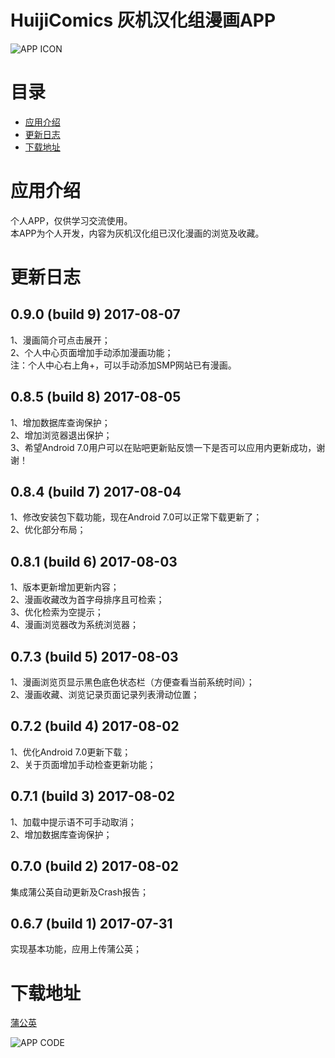# HuijiComics 灰机汉化组漫画APP

![APP ICON](https://o1wh05aeh.qnssl.com/image/view/app_icons/2062c1e2ce4556ca30b5a744e88c3e27)

# 目录
- [应用介绍](#应用介绍)
- [更新日志](#更新日志)
- [下载地址](#下载地址)

# 应用介绍

个人APP，仅供学习交流使用。  
本APP为个人开发，内容为灰机汉化组已汉化漫画的浏览及收藏。

# 更新日志

## 0.9.0 (build 9) 2017-08-07
1、漫画简介可点击展开；  
2、个人中心页面增加手动添加漫画功能；  
注：个人中心右上角+，可以手动添加SMP网站已有漫画。  

## 0.8.5 (build 8) 2017-08-05
1、增加数据库查询保护；  
2、增加浏览器退出保护；  
3、希望Android 7.0用户可以在贴吧更新贴反馈一下是否可以应用内更新成功，谢谢！  

## 0.8.4 (build 7) 2017-08-04
1、修改安装包下载功能，现在Android 7.0可以正常下载更新了；  
2、优化部分布局；  

## 0.8.1 (build 6) 2017-08-03 
1、版本更新增加更新内容；  
2、漫画收藏改为首字母排序且可检索；  
3、优化检索为空提示；  
4、漫画浏览器改为系统浏览器；  

## 0.7.3 (build 5) 2017-08-03 
1、漫画浏览页显示黑色底色状态栏（方便查看当前系统时间）；  
2、漫画收藏、浏览记录页面记录列表滑动位置；  

## 0.7.2 (build 4) 2017-08-02 
1、优化Android 7.0更新下载；  
2、关于页面增加手动检查更新功能；  

## 0.7.1 (build 3) 2017-08-02
1、加载中提示语不可手动取消；  
2、增加数据库查询保护；  

## 0.7.0 (build 2) 2017-08-02
集成蒲公英自动更新及Crash报告；  

## 0.6.7 (build 1) 2017-07-31
实现基本功能，应用上传蒲公英；  

# 下载地址

[蒲公英](https://www.pgyer.com/Y0sz)

![APP CODE](https://www.pgyer.com/app/qrcode/Y0sz)


